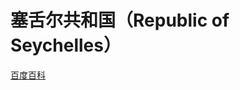 # 塞舌尔共和国（Republic of Seychelles）

[百度百科](https://baike.baidu.com/item/%E5%A1%9E%E8%88%8C%E5%B0%94/423062)